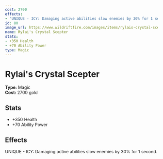 ```yaml
---
cost: 2700
effects:
- 'UNIQUE - ICY: Damaging active abilities slow enemies by 30% for 1 second.'
id: 80
image_url: https://www.wildriftfire.com/images/items/rylais-crystal-scepter.png
name: Rylai's Crystal Scepter
stats:
- +350 Health
- +70 Ability Power
type: Magic
---
```


# Rylai's Crystal Scepter

**Type:** Magic  
**Cost:** 2700 gold

## Stats

- +350 Health
- +70 Ability Power

## Effects

UNIQUE - ICY: Damaging active abilities slow enemies by 30% for 1 second.

